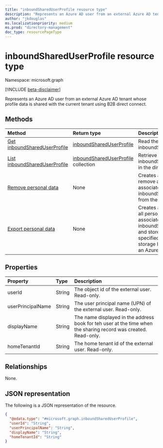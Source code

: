 ```yaml
---
title: "inboundSharedUserProfile resource type"
description: "Represents an Azure AD user from an external Azure AD tenant whose profile data is shared with the current tenant using B2B direct connect."
author: "jkdouglas"
ms.localizationpriority: medium
ms.prod: "directory-management"
doc_type: resourcePageType
---
```


# inboundSharedUserProfile resource type

Namespace: microsoft.graph

[!INCLUDE [beta-disclaimer](../../includes/beta-disclaimer.md)]

Represents an Azure AD user from an external Azure AD tenant whose profile data is shared with the current tenant using B2B direct connect.

## Methods

|Method|Return type|Description|
|:---|:---|:---|
|[Get inboundSharedUserProfile](../api/inboundshareduserprofile-get.md)|[inboundSharedUserProfile](../resources/inboundshareduserprofile.md)|Read the properties of an inboundSharedUserProfile.|
|[List inboundSharedUserProfile](../api/inboundshareduserprofile-list.md)|[inboundSharedUserProfile](../resources/inboundshareduserprofile.md) collection|Retrieve all inboundSharedUserProfiles in the directory.|
|[Remove personal data](../api/inboundshareduserprofile-removepersonaldata.md)|None|Creates a request to remove all personal data associated with the inboundSharedUserProfile from the directory.|
|[Export personal data](../api/inboundshareduserprofile-exportpersonaldata.md)|None|Creates a request to export all personal data associated with the inboundSharedUserProfile and stores it in the specified location. The storage location must be an Azure Storage Account.|

## Properties

|Property|Type|Description|
|:---|:---|:---|
| userId | String | The object id of the external user. Read-only. |
| userPrincipalName | String | The user principal name (UPN) of the external user. Read-only. |
| displayName | String | The name displayed in the address book for teh user at the time when the sharing record was created. Read-only. |
| homeTenantId | String | The home tenant id of the external user. Read-only. |

## Relationships

None.

## JSON representation

The following is a JSON representation of the resource.
<!-- {
  "blockType": "resource",
  "keyProperty": "userId",
  "@odata.type": "microsoft.graph.inboundSharedUserProfile",
  "openType": false
}
-->

``` json
{
  "@odata.type": "#microsoft.graph.inboundSharedUserProfile",
  "userId": "String",
  "userPrincipalName": "String",
  "displayName": "String",
  "homeTenantId": "String"
}
```
